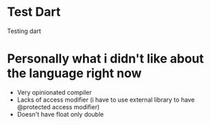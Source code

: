 # Test Dart
Testing dart

# Personally what i didn't like about the language right now
- Very opinionated compiler
- Lacks of access modifier (i have to use external library to have @protected access modifier)
- Doesn't have float only double
